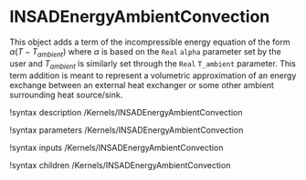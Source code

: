 # INSADEnergyAmbientConvection

This object adds a term of the incompressible energy equation of the form
$\alpha \left(T - T_{ambient}\right)$ where $\alpha$ is based on the `Real` `alpha`
parameter set by the user and $T_{ambient}$ is similarly set through the `Real`
`T_ambient` parameter. This term addition is meant to represent a volumetric
approximation of an energy exchange between an external heat exchanger or some
other ambient surrounding heat source/sink.

!syntax description /Kernels/INSADEnergyAmbientConvection

!syntax parameters /Kernels/INSADEnergyAmbientConvection

!syntax inputs /Kernels/INSADEnergyAmbientConvection

!syntax children /Kernels/INSADEnergyAmbientConvection
